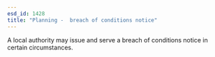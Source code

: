 ```yaml
---
esd_id: 1428
title: "Planning -  breach of conditions notice"
---
```


A local authority may issue and serve a breach of conditions notice in certain circumstances.

